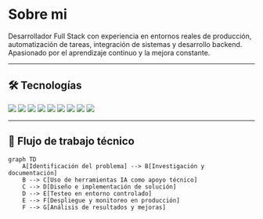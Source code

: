 # Sobre mi

Desarrollador Full Stack con experiencia en entornos reales de producción, automatización de tareas, integración de sistemas y desarrollo backend.  
Apasionado por el aprendizaje continuo y la mejora constante.

---

## 🛠 Tecnologías

<p align="left">
  <img src="https://img.shields.io/badge/PHP-777BB4?style=for-the-badge&logo=php&logoColor=white"/>
  <img src="https://img.shields.io/badge/Laravel-FF2D20?style=for-the-badge&logo=laravel&logoColor=white"/>
  <img src="https://img.shields.io/badge/Vue.js-42B883?style=for-the-badge&logo=vue.js&logoColor=white"/>
  <img src="https://img.shields.io/badge/WordPress-21759B?style=for-the-badge&logo=wordpress&logoColor=white"/>
  <img src="https://img.shields.io/badge/Python-3776AB?style=for-the-badge&logo=python&logoColor=white"/>
  <img src="https://img.shields.io/badge/Bash-4EAA25?style=for-the-badge&logo=gnubash&logoColor=white"/>
  <img src="https://img.shields.io/badge/Git-F05032?style=for-the-badge&logo=git&logoColor=white"/>
  <img src="https://img.shields.io/badge/Linux-FCC624?style=for-the-badge&logo=linux&logoColor=black"/>
  <img src="https://img.shields.io/badge/SSH-2E8B57?style=for-the-badge&logo=openssh&logoColor=white"/>
</p>

---

## 🔄 Flujo de trabajo técnico

```mermaid
graph TD
    A[Identificación del problema] --> B[Investigación y documentación]
    B --> C[Uso de herramientas IA como apoyo técnico]
    C --> D[Diseño e implementación de solución]
    D --> E[Testeo en entorno controlado]
    E --> F[Despliegue y monitoreo en producción]
    F --> G[Análisis de resultados y mejoras]
